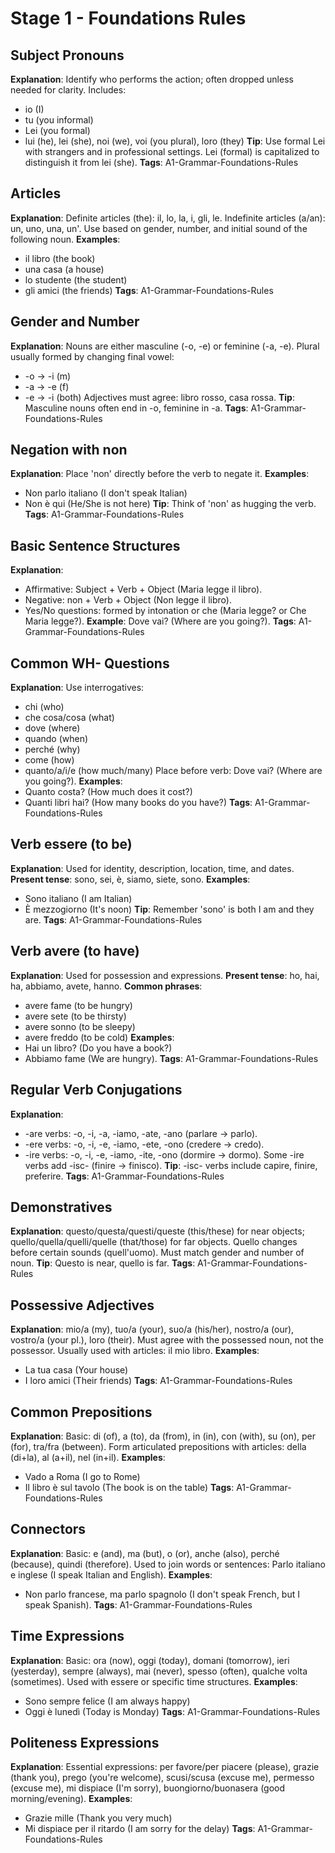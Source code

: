 # Stage 1 - Foundations Rules

## Subject Pronouns
**Explanation**: Identify who performs the action; often dropped unless needed for clarity. Includes:
- io (I)
- tu (you informal)
- Lei (you formal)
- lui (he), lei (she), noi (we), voi (you plural), loro (they)
**Tip**: Use formal Lei with strangers and in professional settings. Lei (formal) is capitalized to distinguish it from lei (she).
**Tags**: A1-Grammar-Foundations-Rules

## Articles
**Explanation**: Definite articles (the): il, lo, la, i, gli, le. Indefinite articles (a/an): un, uno, una, un'. Use based on gender, number, and initial sound of the following noun.
**Examples**:
- il libro (the book)
- una casa (a house)
- lo studente (the student)
- gli amici (the friends)
**Tags**: A1-Grammar-Foundations-Rules

## Gender and Number
**Explanation**: Nouns are either masculine (-o, -e) or feminine (-a, -e). Plural usually formed by changing final vowel:
- -o → -i (m)
- -a → -e (f)
- -e → -i (both)
Adjectives must agree: libro rosso, casa rossa.
**Tip**: Masculine nouns often end in -o, feminine in -a.
**Tags**: A1-Grammar-Foundations-Rules

## Negation with non
**Explanation**: Place 'non' directly before the verb to negate it.
**Examples**:
- Non parlo italiano (I don't speak Italian)
- Non è qui (He/She is not here)
**Tip**: Think of 'non' as hugging the verb.
**Tags**: A1-Grammar-Foundations-Rules

## Basic Sentence Structures
**Explanation**:
- Affirmative: Subject + Verb + Object (Maria legge il libro).
- Negative: non + Verb + Object (Non legge il libro).
- Yes/No questions: formed by intonation or che (Maria legge? or Che Maria legge?).
**Example**: Dove vai? (Where are you going?).
**Tags**: A1-Grammar-Foundations-Rules

## Common WH- Questions
**Explanation**: Use interrogatives:
- chi (who)
- che cosa/cosa (what)
- dove (where)
- quando (when)
- perché (why)
- come (how)
- quanto/a/i/e (how much/many)
Place before verb: Dove vai? (Where are you going?).
**Examples**:
- Quanto costa? (How much does it cost?)
- Quanti libri hai? (How many books do you have?)
**Tags**: A1-Grammar-Foundations-Rules

## Verb essere (to be)
**Explanation**: Used for identity, description, location, time, and dates.
**Present tense**: sono, sei, è, siamo, siete, sono.
**Examples**:
- Sono italiano (I am Italian)
- È mezzogiorno (It's noon)
**Tip**: Remember 'sono' is both I am and they are.
**Tags**: A1-Grammar-Foundations-Rules

## Verb avere (to have)
**Explanation**: Used for possession and expressions.
**Present tense**: ho, hai, ha, abbiamo, avete, hanno.
**Common phrases**:
- avere fame (to be hungry)
- avere sete (to be thirsty)
- avere sonno (to be sleepy)
- avere freddo (to be cold)
**Examples**:
- Hai un libro? (Do you have a book?)
- Abbiamo fame (We are hungry).
**Tags**: A1-Grammar-Foundations-Rules

## Regular Verb Conjugations
**Explanation**:
- -are verbs: -o, -i, -a, -iamo, -ate, -ano (parlare → parlo).
- -ere verbs: -o, -i, -e, -iamo, -ete, -ono (credere → credo).
- -ire verbs: -o, -i, -e, -iamo, -ite, -ono (dormire → dormo).
Some -ire verbs add -isc- (finire → finisco).
**Tip**: -isc- verbs include capire, finire, preferire.
**Tags**: A1-Grammar-Foundations-Rules

## Demonstratives
**Explanation**: questo/questa/questi/queste (this/these) for near objects; quello/quella/quelli/quelle (that/those) for far objects. Quello changes before certain sounds (quell'uomo). Must match gender and number of noun.
**Tip**: Questo is near, quello is far.
**Tags**: A1-Grammar-Foundations-Rules

## Possessive Adjectives
**Explanation**: mio/a (my), tuo/a (your), suo/a (his/her), nostro/a (our), vostro/a (your pl.), loro (their). Must agree with the possessed noun, not the possessor. Usually used with articles: il mio libro.
**Examples**:
- La tua casa (Your house)
- I loro amici (Their friends)
**Tags**: A1-Grammar-Foundations-Rules

## Common Prepositions
**Explanation**: Basic: di (of), a (to), da (from), in (in), con (with), su (on), per (for), tra/fra (between). Form articulated prepositions with articles: della (di+la), al (a+il), nel (in+il).
**Examples**:
- Vado a Roma (I go to Rome)
- Il libro è sul tavolo (The book is on the table)
**Tags**: A1-Grammar-Foundations-Rules

## Connectors
**Explanation**: Basic: e (and), ma (but), o (or), anche (also), perché (because), quindi (therefore). Used to join words or sentences: Parlo italiano e inglese (I speak Italian and English).
**Examples**:
- Non parlo francese, ma parlo spagnolo (I don't speak French, but I speak Spanish).
**Tags**: A1-Grammar-Foundations-Rules

## Time Expressions
**Explanation**: Basic: ora (now), oggi (today), domani (tomorrow), ieri (yesterday), sempre (always), mai (never), spesso (often), qualche volta (sometimes). Used with essere or specific time structures.
**Examples**:
- Sono sempre felice (I am always happy)
- Oggi è lunedì (Today is Monday)
**Tags**: A1-Grammar-Foundations-Rules

## Politeness Expressions
**Explanation**: Essential expressions: per favore/per piacere (please), grazie (thank you), prego (you're welcome), scusi/scusa (excuse me), permesso (excuse me), mi dispiace (I'm sorry), buongiorno/buonasera (good morning/evening).
**Examples**:
- Grazie mille (Thank you very much)
- Mi dispiace per il ritardo (I am sorry for the delay)
**Tags**: A1-Grammar-Foundations-Rules
